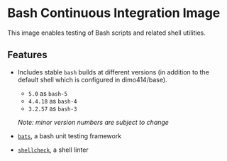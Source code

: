 # Bash Continuous Integration Image

This image enables testing of Bash scripts and related shell utilities.

## Features

* Includes stable `bash` builds at different versions
  (in addition to the default shell which is configured in dimo414/base).
   * `5.0` as `bash-5`
   * `4.4.18` as `bash-4`
   * `3.2.57` as `bash-3`

  *Note: minor version numbers are subject to change*
* [`bats`](https://github.com/bats-core/bats-core), a bash unit testing framework
* [`shellcheck`](https://www.shellcheck.net/), a shell linter

